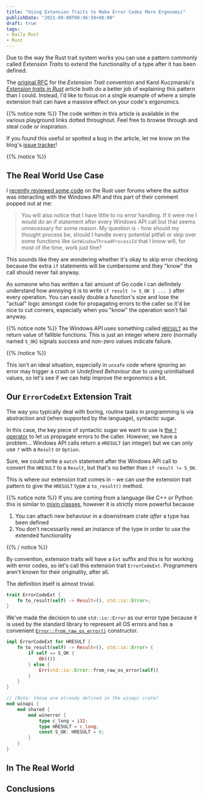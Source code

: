 ```yaml
---
title: "Using Extension Traits to Make Error Codes More Ergonomic"
publishDate: "2021-08-08T00:46:59+08:00"
draft: true
tags:
- Daily Rust
- Rust
---
```


Due to the way the Rust trait system works you can use a pattern commonly called
*Extension Traits* to extend the functionality of a type after it has been
defined.

The [original RFC][rfc] for the *Extension Trait* convention and Karol
Kuczmarski's [*Extension traits in Rust*][xion] article both do a better job of
explaining this pattern than I could. Instead, I'd like to focus on a single
example of where a simple extension trait can have a massive effect on your
code's ergonomics.

{{% notice note %}}
The code written in this article is available in the various playground links
dotted throughout. Feel free to browse through and steal code or inspiration.

If you found this useful or spotted a bug in the article, let me know on the
blog's [issue tracker][issue]!

[issue]: https://github.com/Michael-F-Bryan/adventures.michaelfbryan.com/issues
{{% /notice %}}

## The Real World Use Case

I [recently reviewed some code][post] on the Rust user forums where the author
was interacting with the Windows API and this part of their comment popped out
at me:

> You will also notice that I have little to no error handling. If it were me I
> would do an if statement after every Windows API call but that seems
> unnecessary for some reason. My question is - how should my thought process
> be, should I handle every potential pitfall or skip over some functions like
> `GetWindowThreadProcessId` that I know will, for most of the time, work just
> fine?

This sounds like they are wondering whether it's okay to skip error checking
because the extra `if` statements will be cumbersome and they "know" the call
should never fail anyway.

As someone who has written a fair amount of Go code I can definitely understand
how annoying it is to write `if result != S_OK { ... }` after every operation.
You can easily double a function's size and lose the "actual" logic amongst
code for propagating errors to the caller so it'd be nice to cut corners,
especially when you "know" the operation won't fail anyway.

{{% notice note %}}
The Windows API uses something called [`HRESULT`][hresult] as the return value
of fallible functions. This is just an integer where zero (normally named
`S_OK`) signals success and non-zero values indicate failure.

[hresult]: https://docs.microsoft.com/en-us/windows/win32/com/error-handling-in-com
{{% /notice %}}

This isn't an ideal situation, especially in `unsafe` code where ignoring an
error may trigger a crash or *Undefined Behaviour* due to using uninitialised
values, so let's see if we can help improve the ergonomics a bit.

## Our `ErrorCodeExt` Extension Trait

The way you typically deal with boring, routine tasks in programming is via
abstraction and (when supported by the language), syntactic sugar.

In this case, the key piece of syntactic sugar we want to use is [the `?`
operator][question-mark] to let us propagate errors to the caller. However,
we have a problem... Windows API calls return a `HRESULT` (an integer) but we
can only use `?` with a `Result` or `Option`.

Sure, we could write a `match` statement after the Windows API call to convert
the `HRESULT` to a `Result`, but that's no better than `if result != S_OK`.

This is where our extension trait comes in - we can use the extension trait
pattern to give the `HRESULT` type a `to_result()` method.

{{% notice note %}}
If you are coming from a language like C++ or Python this is similar to [mixin
classes][mixin-classes], however it is strictly more powerful because

1. You can attach new behaviour in a downstream crate *after* a type has been
   defined
2. You don't necessarily need an instance of the type in order to use the
   extended functionality

[mixin-classes]: https://stackoverflow.com/questions/533631/what-is-a-mixin-and-why-are-they-useful
{{% / notice %}}

By convention, extension traits will have a `Ext` suffix and this is for working
with error codes, so let's call this extension trait `ErrorCodeExt`.
Programmers aren't known for their originality, after all.

The definition itself is almost trivial.

```rust
trait ErrorCodeExt {
    fn to_result(self) -> Result<(), std::io::Error>;
}
```

We've made the decision to use `std::io::Error` as our error type because it is
used by the standard library to represent all OS errors and has a convenient
[`Error::from_raw_os_error()`][from-os] constructor.

```rust
impl ErrorCodeExt for HRESULT {
    fn to_result(self) -> Result<(), std::io::Error> {
        if self == S_OK {
            Ok(())
        } else {
            Err(std::io::Error::from_raw_os_error(self))
        }
    }
}

// (Note: these are already defined in the winapi crate)
mod winapi {
    mod shared {
        mod winerror {
            type c_long = i32;
            type HRESULT = c_long;
            const S_OK: HRESULT = 0;
        }
    }
}
```

## In The Real World

<!-- TODO: Find a good, concise example of how this might be used -->

## Conclusions

[post]: https://users.rust-lang.org/t/code-review-on-windows-api-usage/62921
[xion]: http://xion.io/post/code/rust-extension-traits.html
[rfc]: https://rust-lang.github.io/rfcs/0445-extension-trait-conventions.html
[question-mark]: https://doc.rust-lang.org/book/ch09-02-recoverable-errors-with-result.html#a-shortcut-for-propagating-errors-the--operator
[from-os]: https://doc.rust-lang.org/std/io/struct.Error.html#method.from_raw_os_error
